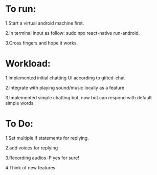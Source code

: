 # To run:

1.Start a virtual android machine first.

2.In terminal input as follow: sudo npx react-native run-android.

3.Cross fingers and hope it works.

# Workload:

1.Implemented initial chatting UI according to gifted-chat

2.integrate with playing sound/music locally as a feature

3.Implemented simple chatting bot, now bot can respond with default simple words

# To Do:
1.Set multiple if statements for replying.

2.add voices for replying

3.Recording audios :P yes for sure!

4.Think of new features

